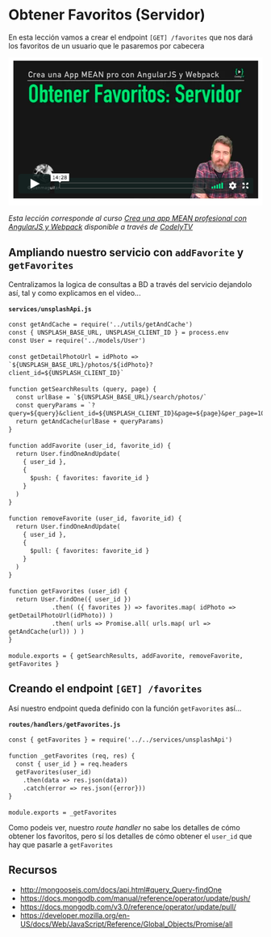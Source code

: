 # Obtener Favoritos (Servidor)

En esta lección vamos a crear el endpoint `[GET] /favorites` que nos dará los favoritos de un usuario que le pasaremos por cabecera

[![favoritos servidor](./md_img/favoritos-servidor.png)](https://pro.codely.tv/library/crea-una-app-mean-profesional-con-angularjs-y-webpack)

_Esta lección corresponde al curso [Crea una app MEAN profesional con AngularJS y Webpack](https://pro.codely.tv/library/crea-una-app-mean-profesional-con-angularjs-y-webpack) disponible a través de [CodelyTV](https://pro.codely.tv/)_

## Ampliando nuestro servicio con `addFavorite` y `getFavorites`

Centralizamos la logica de consultas a BD a través del servicio dejandolo así, tal y como explicamos en el video...

**`services/unsplashApi.js`**
```
const getAndCache = require('../utils/getAndCache')
const { UNSPLASH_BASE_URL, UNSPLASH_CLIENT_ID } = process.env
const User = require('../models/User')

const getDetailPhotoUrl = idPhoto =>
`${UNSPLASH_BASE_URL}/photos/${idPhoto}?client_id=${UNSPLASH_CLIENT_ID}`

function getSearchResults (query, page) {
  const urlBase = `${UNSPLASH_BASE_URL}/search/photos/`
  const queryParams = `?query=${query}&client_id=${UNSPLASH_CLIENT_ID}&page=${page}&per_page=100`
  return getAndCache(urlBase + queryParams)
}

function addFavorite (user_id, favorite_id) {
  return User.findOneAndUpdate(
    { user_id },
    {
      $push: { favorites: favorite_id }
    }
  )
}

function removeFavorite (user_id, favorite_id) {
  return User.findOneAndUpdate(
    { user_id },
    {
      $pull: { favorites: favorite_id }
    }
  )
}

function getFavorites (user_id) {
  return User.findOne({ user_id })
            .then( ({ favorites }) => favorites.map( idPhoto => getDetailPhotoUrl(idPhoto)) )
            .then( urls => Promise.all( urls.map( url => getAndCache(url)) ) )
}

module.exports = { getSearchResults, addFavorite, removeFavorite, getFavorites }
```

## Creando el endpoint `[GET] /favorites`

Así nuestro endpoint queda definido con la función `getFavorites` así...

**`routes/handlers/getFavorites.js`**
```
const { getFavorites } = require('../../services/unsplashApi')

function _getFavorites (req, res) {
  const { user_id } = req.headers
  getFavorites(user_id)
    .then(data => res.json(data))
    .catch(error => res.json({error}))
}

module.exports = _getFavorites
```

Como podeis ver, nuestro _route handler_ no sabe los detalles de cómo obtener los favoritos, pero sí los detalles de cómo obtener el `user_id` que hay que pasarle a `getFavorites`

## Recursos

- http://mongoosejs.com/docs/api.html#query_Query-findOne
- https://docs.mongodb.com/manual/reference/operator/update/push/
- https://docs.mongodb.com/v3.0/reference/operator/update/pull/
- https://developer.mozilla.org/en-US/docs/Web/JavaScript/Reference/Global_Objects/Promise/all